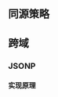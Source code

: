## 同源策略
## 跨域
### JSONP
#### 实现原理
<script>标签可以进行跨域请求，因此在js文件载入完毕之后触发回调，可以将需要的data作为参数传入
#### 优缺点
优点：兼容性低版本IE   
缺点：JSONP只支持get请求；XMLHttpRequest相对于JSONP有更好的错误处理机制
### CORS
